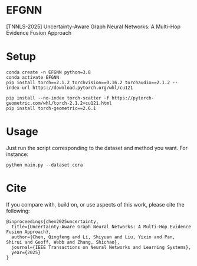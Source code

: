 # EFGNN
[TNNLS-2025] Uncertainty-Aware Graph Neural Networks: A Multi-Hop Evidence Fusion Approach

# Setup
```js/java/c#/text
conda create -n EFGNN python=3.8
conda activate EFGNN
pip install torch==2.1.2 torchvision==0.16.2 torchaudio==2.1.2 --index-url https://download.pytorch.org/whl/cu121

pip install --no-index torch-scatter -f https://pytorch-geometric.com/whl/torch-2.1.2+cu121.html
pip install torch-geometric==2.6.1

```

# Usage
Just run the script corresponding to the dataset and method you want. For instance:

```js/java/c#/text
python main.py --dataset cora
```

# Cite
If you compare with, build on, or use aspects of this work, please cite the following:

```js/java/c#/text
@inproceedings{chen2025uncertainty,
  title={Uncertainty-Aware Graph Neural Networks: A Multi-Hop Evidence Fusion Approach},
  author={Chen, Qingfeng and Li, Shiyuan and Liu, Yixin and Pan, Shirui and Geoff, Webb and Zhang, Shichao},
  journal={IEEE Transactions on Neural Networks and Learning Systems},
  year={2025}
}
```

